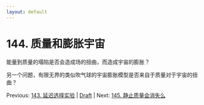 ```yaml
---
layout: default
---
```

# 144. 质量和膨胀宇宙

能量到质量的塌陷是否会造成场的扭曲，而造成宇宙的膨胀？

另一个问题，有限无界的类似吹气球的宇宙膨胀模型是否来自于质量对于宇宙的扭曲？

Previous: [143. 延迟选择实验](143.md) | [Draft](../Draft.md) | Next: [145. 静止质量会消失么](145.md)
